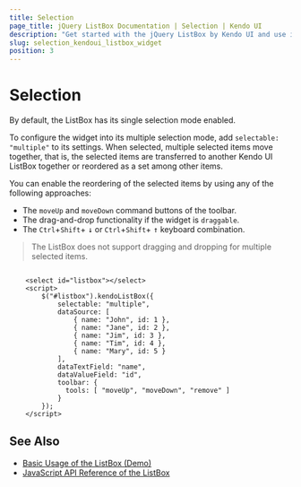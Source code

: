 ```yaml
---
title: Selection
page_title: jQuery ListBox Documentation | Selection | Kendo UI
description: "Get started with the jQuery ListBox by Kendo UI and use its single or multiple selection modes."
slug: selection_kendoui_listbox_widget
position: 3
---
```


# Selection

By default, the ListBox has its single selection mode enabled.

To configure the widget into its multiple selection mode, add `selectable: "multiple"` to its settings. When selected, multiple selected items move together, that is, the selected items are transferred to another Kendo UI ListBox together or reordered as a set among other items.

You can enable the reordering of the selected items by using any of the following approaches:

* The `moveUp` and `moveDown` command buttons of the toolbar.
* The drag-and-drop functionality if the widget is `draggable`.
* The `Ctrl`+`Shift`+ <kbd>&darr;</kbd> or `Ctrl`+`Shift`+ <kbd>&uarr;</kbd> keyboard combination.

> The ListBox does not support dragging and dropping for multiple selected items.

```dojo

    <select id="listbox"></select>
    <script>
        $("#listbox").kendoListBox({
            selectable: "multiple",
            dataSource: [
                { name: "John", id: 1 },
                { name: "Jane", id: 2 },
                { name: "Jim", id: 3 },
                { name: "Tim", id: 4 },
                { name: "Mary", id: 5 }
            ],
            dataTextField: "name",
            dataValueField: "id",
            toolbar: {
              tools: [ "moveUp", "moveDown", "remove" ]
            }
        });
    </script>
```

## See Also

* [Basic Usage of the ListBox (Demo)](http://demos.telerik.com/kendo-ui/listbox/index)
* [JavaScript API Reference of the ListBox](/api/javascript/ui/listbox)
